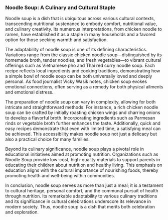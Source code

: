 ### Noodle Soup: A Culinary and Cultural Staple

Noodle soup is a dish that is ubiquitous across various cultural contexts, transcending nutritional sustenance to embody comfort, nutritional value, and culinary creativity. Its numerous interpretations, from chicken noodle to ramen, have established it as a staple in many households and a favored option for those seeking warmth and satisfaction.

The adaptability of noodle soup is one of its defining characteristics. Variations range from the classic chicken noodle soup—distinguished by its homemade broth, tender noodles, and fresh vegetables—to vibrant cultural offerings such as Vietnamese pho and Thai red curry noodle soup. Each recipe reflects local ingredients and cooking traditions, demonstrating how a simple bowl of noodle soup can be both universally loved and deeply personal. As food journalist Vicky Wasik notes, chicken soup evokes emotional connections, often serving as a remedy for both physical ailments and emotional distress.

The preparation of noodle soup can vary in complexity, allowing for both intricate and straightforward methods. For instance, a rich chicken noodle soup can be crafted by initially roasting chicken wings and charring onions to develop a flavorful broth. Incorporating ingredients such as Parmesan rinds or vegetable broth further enhances the taste. Additionally, quick and easy recipes demonstrate that even with limited time, a satisfying meal can be achieved. This accessibility makes noodle soup not just a delicacy but also a practical choice for many families.

Beyond its culinary significance, noodle soup plays a pivotal role in educational initiatives aimed at promoting nutrition. Organizations such as Noodle Soup provide low-cost, high-quality materials to support parents in educating their children about nutrition and healthy living. This emphasis on education aligns with the cultural importance of nourishing foods, thereby promoting health and well-being within communities.

In conclusion, noodle soup serves as more than just a meal; it is a testament to cultural heritage, personal comfort, and the communal pursuit of health through nutrition. Its remarkable adaptability to various culinary traditions and its significance in cultural celebrations underscore its relevance in modern society. Thus, noodle soup is a dish that merits both celebration and exploration.